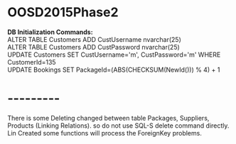 # OOSD2015Phase2
**DB Initialization Commands:**  
ALTER TABLE Customers ADD CustUsername nvarchar(25)  
ALTER TABLE Customers ADD CustPassword nvarchar(25)  
UPDATE Customers SET CustUsername='m', CustPassword='m' WHERE CustomerId=135  
UPDATE Bookings SET PackageId=(ABS(CHECKSUM(NewId())) % 4) + 1  
# ---------
There is some Deleting changed between table Packages, Suppliers, Products (Linking Relations). so do not use SQL-S delete command directly. Lin Created some functions will process the ForeignKey problems. 
